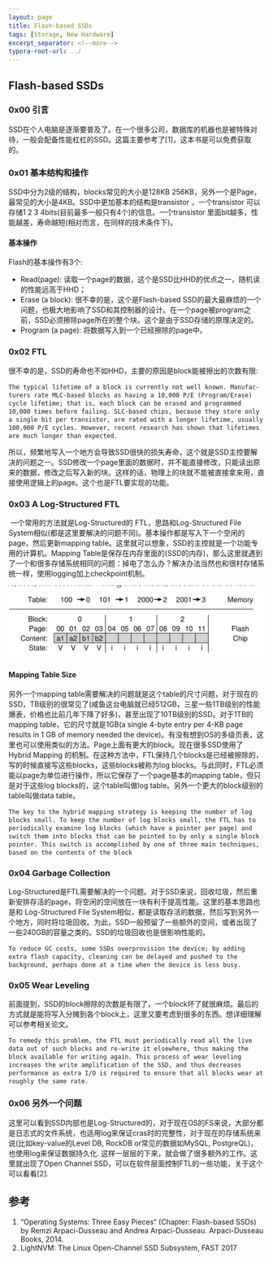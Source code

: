 ```yaml
---
layout: page
title: Flash-based SSDs
tags: [Storage, New Hardware]
excerpt_separator: <!--more-->
typora-root-url: ../
---
```


## Flash-based SSDs 

### 0x00 引言

  SSD在个人电脑是逐渐要普及了。在一个很多公司，数据库的机器也是被特殊对待，一般会配备性能杠杠的SSD。这篇主要参考了[1]，这本书是可以免费获取的。

### 0x01 基本结构和操作

   SSD中分为2级的结构，blocks常见的大小是128KB 256KB，另外一个是Page，最常见的大小是4KB。SSD中更加基本的结构是transistor ，一个transistor 可以存储1 2 3 4bits(目前最多一般只有4个)的信息。一个transistor 里面bit越多，性能越差，寿命越短(相对而言，在同样的技术条件下)。

#### 基本操作

 Flash的基本操作有3个:

* Read(page):  读取一个page的数据，这个是SSD比HHD的优点之一，随机读的性能远高于HHD；
* Erase (a block): 很不幸的是，这个是Flash-based SSD的最大最麻烦的一个问题，也极大地影响了SSD和其控制器的设计。在一个page被program之前，SSD必须擦除page所在的整个块。这个是由于SSD存储的原理决定的。
* Program (a page): 将数据写入到一个已经擦除的page中。

### 0x02 FTL

  很不幸的是，SSD的寿命也不如HHD，主要的原因是block能被擦出的次数有限:

```
The typical lifetime of a block is currently not well known. Manufac- turers rate MLC-based blocks as having a 10,000 P/E (Program/Erase) cycle lifetime; that is, each block can be erased and programmed 10,000 times before failing. SLC-based chips, because they store only a single bit per transistor, are rated with a longer lifetime, usually 100,000 P/E cycles. However, recent research has shown that lifetimes are much longer than expected.
```

 所以，频繁地写入一个地方会导致SSD很快的损失寿命，这个就是SSD主控要解决的问题之一。SSD修改一个page里面的数据时，并不能直接修改，只能读出原来的数据，修改之后写入新的块。这样的话，物理上的块就不能被直接拿来用，直接使用逻辑上的page。这个也是FTL要实现的功能。

### 0x03 A Log-Structured FTL 

​    一个常用的方法就是Log-Structured的 FTL，思路和Log-Structured File System相似(都是这里要解决的问题不同)。基本操作都是写入下一个空闲的page，然后更新mapping table。这里就可以想象，SSD的主控就是一个功能专用的计算机。Mapping Table是保存在内存里面的(SSD的内存)，那么这里就遇到了一个和很多存储系统相同的问题：掉电了怎么办？解决办法当然也和很村存储系统一样，使用logging加上checkpoint机制。

 ![flash-ssd-maping-table](/assets/img/flash-ssd-maping-table.png)

#### Mapping Table Size 

  另外一个mapping table需要解决的问题就是这个table的尺寸问题，对于现在的SSD，TB级别的很常见了(咸鱼这台电脑就已经512GB，三星一些1TB级别的性能爆表，价格也比前几年下降了好多)，甚至出现了10TB级别的SSD。对于1TB的mapping table，它的尺寸就是1GB(a single 4-byte entry per 4-KB page results in 1 GB of memory needed the device)。有没有想到OS的多级页表，这里也可以使用类似的方法。Page上面有更大的block。现在很多SSD使用了Hybrid Mapping 的机制。在这种方法中，FTL保持几个blocks是已经被擦除的，写的时候直接写这些blocks，这些blocks被称为log blocks。与此同时，FTL必须能以page为单位进行操作，所以它保存了一个page基本的mapping table，但只是对于这些log blocks的，这个table叫做log table。另外一个更大的block级别的table叫做data table。

```
The key to the hybrid mapping strategy is keeping the number of log blocks small. To keep the number of log blocks small, the FTL has to periodically examine log blocks (which have a pointer per page) and switch them into blocks that can be pointed to by only a single block pointer. This switch is accomplished by one of three main techniques, based on the contents of the block
```

### 0x04 Garbage Collection 

​    Log-Structured是FTL需要解决的一个问题。对于SSD来说，回收垃圾，然后重新安排存活的page，将空闲的空间放在一块有利于提高性能。这里的基本思路也是和  Log-Structured File System相似，都是读取存活的数据，然后写到另外一个地方，同时将垃圾回收。为此，SSD一般预留了一些额外的空间，或者出现了一些240GB的容量之类的。SSD的垃圾回收也是很影响性能的。

```
To reduce GC costs, some SSDs overprovision the device; by adding extra flash capacity, cleaning can be delayed and pushed to the background, perhaps done at a time when the device is less busy. 
```

### 0x05 Wear Leveling 

​     前面提到，SSD的block擦除的次数是有限了，一个block坏了就很麻烦。最后的方式就是能将写入分摊到各个block上，这里又要考虑到很多的东西。想详细理解可以参考相关论文。

```
To remedy this problem, the FTL must periodically read all the live data out of such blocks and re-write it elsewhere, thus making the block available for writing again. This process of wear leveling increases the write amplification of the SSD, and thus decreases performance as extra I/O is required to ensure that all blocks wear at roughly the same rate.
```

### 0x06 另外一个问题

   这里可以看到SSD内部也是Log-Structured的，对于现在OS的FS来说，大部分都是日志式的文件系统，也适用log来保证cras时的完整性，对于现在的存储系统来说(比如key-value的Level DB, RockDB or常见的数据如MySQL, PostgreQL)，也使用log来保证数据持久化.  这样一层层的下来，就会做了很多额外的工作。这里就出现了Open Channel SSD，可以在软件层面控制FTL的一些功能，关于这个可以看看[2].

## 参考

1. “Operating Systems: Three Easy Pieces“ (Chapter: Flash-based SSDs) by Remzi Arpaci-Dusseau and Andrea Arpaci-Dusseau. Arpaci-Dusseau Books, 2014. 
2. LightNVM: The Linux Open-Channel SSD Subsystem, FAST 2017
